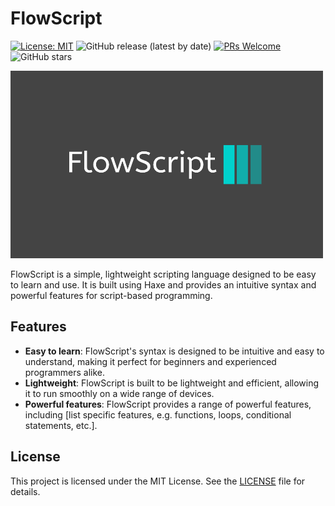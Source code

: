 # FlowScript

[![License: MIT](https://img.shields.io/github/license/Souvic/createmypypackage)](https://opensource.org/licenses/MIT)
![GitHub release (latest by date)](https://img.shields.io/github/v/release/HaxelDev/FlowScript)
[![PRs Welcome](https://img.shields.io/badge/PRs-welcome-brightgreen.svg)](https://github.com/HaxelDev/FlowScript/pulls)
![GitHub stars](https://img.shields.io/github/stars/HaxelDev/FlowScript)

<img src="image.png" alt="Flow Script Logo" width="500"  height="300">

FlowScript is a simple, lightweight scripting language designed to be easy to learn and use. It is built using Haxe and provides an intuitive syntax and powerful features for script-based programming.

## Features

* **Easy to learn**: FlowScript's syntax is designed to be intuitive and easy to understand, making it perfect for beginners and experienced programmers alike.
* **Lightweight**: FlowScript is built to be lightweight and efficient, allowing it to run smoothly on a wide range of devices.
* **Powerful features**: FlowScript provides a range of powerful features, including [list specific features, e.g. functions, loops, conditional statements, etc.].

## License

This project is licensed under the MIT License. See the [LICENSE](https://opensource.org/licenses/MIT) file for details.

